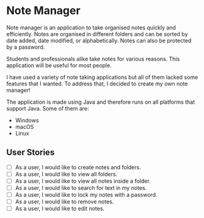 # Note Manager

Note manager is an application to take organised notes quickly and efficiently. Notes are organised in different folders and can be sorted by date added, date modified, or alphabetically. Notes can also be protected by a password.

Students and professionals alike take notes for various reasons. This application will be useful for most people.

I have used a variety of note taking applications but all of them lacked some features that I wanted. To address that, I decided to create my own note manager! 

The application is made using Java and therefore runs on all platforms that support Java. Some of them are:

- Windows
- macOS
- Linux

## User Stories

- [ ] As a user, I would like to create notes and folders.
- [ ] As a user, I would like to view all folders.
- [ ] As a user, I would like to view all notes inside a folder.
- [ ] As a user, I would like to search for text in my notes.
- [ ] As a user, I would like to lock my notes with a password.
- [ ] As a user, I would like to remove notes.
- [ ] As a user, I would like to edit notes.
